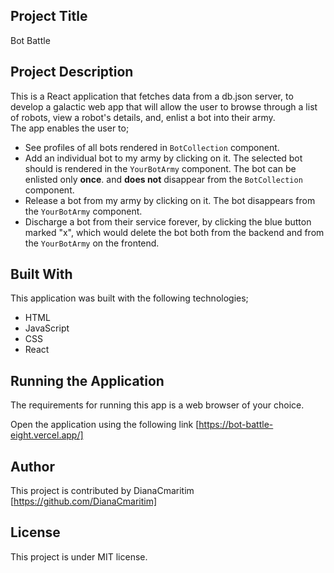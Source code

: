 ## Project Title
Bot Battle


## Project Description
This is a React application that fetches data from a db.json server,
to develop a galactic web app that will allow the user to browse through
a list of robots, view a robot's details, and, enlist a bot into their army.<br>
The app enables the user to;<br>
 * See profiles of all bots rendered in `BotCollection` component.<br>
 * Add an individual bot to my army by clicking on it. The selected bot should is rendered in the `YourBotArmy` component. The bot can be enlisted only **once**.
  and **does not** disappear from the `BotCollection` component.
 * Release a bot from my army by clicking on it. The bot disappears from the
  `YourBotArmy` component.
  *  Discharge a bot from their service forever, by clicking the blue button marked "x", which would delete the bot both from the backend and from the
  `YourBotArmy` on the frontend.

 ## Built With
 This application was built with the following technologies;<br>
 * HTML
 * JavaScript
 * CSS
 * React

 ## Running the Application
 The requirements for running this app is a web browser of your choice.

 Open the application using the following link [https://bot-battle-eight.vercel.app/]

 ## Author
 This project is contributed by DianaCmaritim [https://github.com/DianaCmaritim]

 ## License
 This project is under MIT license.



